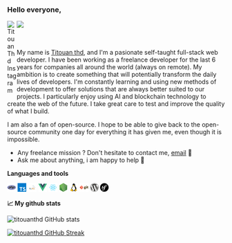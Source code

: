 ### Hello everyone,

<a href="https://www.instagram.com/titouanthd/">
  <img align="left" alt="Titouan Thd Instagram" width="22px" src="https://raw.githubusercontent.com/hussainweb/hussainweb/main/icons/instagram.png" />
</a>
<!--<a href="https://discord.gg/UmMV8Zun">
  <img align="left" alt="Silicode Discord" width="22px" src="https://raw.githubusercontent.com/peterthehan/peterthehan/master/assets/discord.svg" />
</a>-->
<!--<a href="https://twitter.com/titouanthd">
  <img align="left" alt="Titouan Thd Twitter" width="22px" src="https://raw.githubusercontent.com/peterthehan/peterthehan/master/assets/twitter.svg" />
</a>-->
<!--<a href="https://www.linkedin.com/in/titouanthd/">
  <img align="left" alt="Titouan Thd LinkedIN" width="22px" src="https://raw.githubusercontent.com/peterthehan/peterthehan/master/assets/linkedin.svg" />
</a>-->

[![](https://visitcount.itsvg.in/api?id=titouanthd&label=Profile%20Views&color=12&icon=5&pretty=false)](https://visitcount.itsvg.in)

<br />

My name is [Titouan thd](https://siclem.fr/), and I'm a pasionate self-taught full-stack web developer. I have been working as a freelance developer for the last 6 years for companies all around the world (always on remote).
My ambition is to create something that will potentially transform the daily lives of developers. I'm constantly learning and using new methods of development to offer solutions that are always better suited to our projects.
I particularly enjoy using AI and blockchain technology to create the web of the future.
I take great care to test and improve the quality of what I build.

I am also a fan of open-source. I hope to be able to give back to the open-source community one day for everything it has given me, even though it is impossible.
  
- Any freelance mission ? Don't hesitate to contact me, [email](mailto:titouan.thd@gmail.com) 💼
- Ask me about anything, i am happy to help 💬

**Languages and tools**

<code><img height="20" src="https://raw.githubusercontent.com/github/explore/ccc16358ac4530c6a69b1b80c7223cd2744dea83/topics/php/php.png"></code>
<code><img height="20" src="https://raw.githubusercontent.com/github/explore/80688e429a7d4ef2fca1e82350fe8e3517d3494d/topics/typescript/typescript.png"></code>
<code><img height="20" src="https://raw.githubusercontent.com/github/explore/80688e429a7d4ef2fca1e82350fe8e3517d3494d/topics/mysql/mysql.png"></code>
<code><img height="20" src="https://raw.githubusercontent.com/github/explore/80688e429a7d4ef2fca1e82350fe8e3517d3494d/topics/vue/vue.png"></code>
<code><img height="20" src="https://raw.githubusercontent.com/github/explore/80688e429a7d4ef2fca1e82350fe8e3517d3494d/topics/react/react.png"></code>
<code><img height="20" src="https://raw.githubusercontent.com/github/explore/80688e429a7d4ef2fca1e82350fe8e3517d3494d/topics/nodejs/nodejs.png"></code>
<code><img height="20" src="https://raw.githubusercontent.com/github/explore/80688e429a7d4ef2fca1e82350fe8e3517d3494d/topics/linux/linux.png"></code>
<code><img height="20" src="https://raw.githubusercontent.com/github/explore/80688e429a7d4ef2fca1e82350fe8e3517d3494d/topics/git/git.png"></code>
<code><img height="20" src="https://raw.githubusercontent.com/github/explore/80688e429a7d4ef2fca1e82350fe8e3517d3494d/topics/wordpress/wordpress.png"></code>
<code><img height="20" src="https://raw.githubusercontent.com/github/explore/d0c5a5e31e1776ad62379ef5f6b703bcf107d3a3/topics/symfony/symfony.png"></code>

**📈 My github stats**

![titouanthd GitHub stats](https://github-readme-stats.vercel.app/api?username=titouanthd&show_icons=true&theme=radical&hide_border=true)

[![titouanthd GitHub Streak](https://streak-stats.demolab.com?user=titouanthd&theme=radical&hide_border=true&mode=weekly)](https://git.io/streak-stats)
